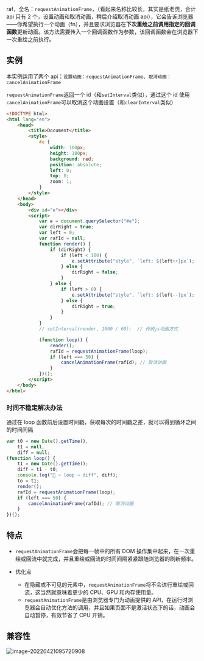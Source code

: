 raf，全名：`requestAnimationFrame`，（看起来名称比较长，其实是纸老虎，合计 api 只有 2 个，设置动画和取消动画，稍后介绍取消动画 api），它会告诉浏览器——你希望执行一个动画（fn），并且要求浏览器在**下次重绘之前调用指定的回调函数**更新动画。该方法需要传入一个回调函数作为参数，该回调函数会在浏览器下一次重绘之前执行。

## 实例

本实例运用了两个 api：`设置动画：requestAnimationFrame`、`取消动画：cancelAnimationFrame`

`requestAnimationFrame`返回一个 id（和`setInterval`类似），通过这个 id 使用`cancelAnimationFrame`可以取消这个动画设置（和`clearInterval`类似）

```html
<!DOCTYPE html>
<html lang="en">
    <head>
        <title>Document</title>
        <style>
            #e {
                width: 100px;
                height: 100px;
                background: red;
                position: absolute;
                left: 0;
                top: 0;
                zoom: 1;
            }
        </style>
    </head>
    <body>
        <div id="e"></div>
        <script>
            var e = document.querySelector("#e");
            var dirRight = true;
            var left = 0;
            var rafId = null;
            function render() {
                if (dirRight) {
                    if (left < 100) {
                        e.setAttribute("style", `left: ${left++}px`);
                    } else {
                        dirRight = false;
                    }
                } else {
                    if (left > 0) {
                        e.setAttribute("style", `left: ${left--}px`);
                    } else {
                        dirRight = true;
                    }
                }
            }
            // setInterval(render, 1000 / 60);	// 传统js动画方式

            (function loop() {
                render();
                rafId = requestAnimationFrame(loop);
                if (left === 50) {
                    cancelAnimationFrame(rafId); // 取消动画
                }
            })();
        </script>
    </body>
</html>
```

### 时间不稳定解决办法

通过在 loop 函数前后设置时间戳，获取每次的时间戳之差，就可以得到循环之间的时间间隔

```js
var t0 = new Date().getTime(),
    t1 = null,
    diff = null;
(function loop() {
    t1 = new Date().getTime();
    diff = t1 - t0;
    console.log("🚀 ~ loop ~ diff", diff);
    to = t1;
    render();
    rafId = requestAnimationFrame(loop);
    if (left === 50) {
        cancelAnimationFrame(rafId); // 取消动画
    }
})();
```

## 特点

-   `requestAnimationFrame`会把每一帧中的所有 DOM 操作集中起来，在一次重绘或回流中就完成，并且重绘或回流的时间间隔紧紧跟随浏览器的刷新频率。

-   优化点

    -   在隐藏或不可见的元素中，`requestAnimationFrame`将不会进行重绘或回流，这当然就意味着更少的 CPU、GPU 和内存使用量。
    -   `requestAnimationFrame`是由浏览器专门为动画提供的 API，在运行时浏览器会自动优化方法的调用，并且如果页面不是激活状态下的话，动画会自动暂停，有效节省了 CPU 开销。

## 兼容性

![image-20220421095720908](D:\Project\image-host\img/image-20220421095720908.png)
